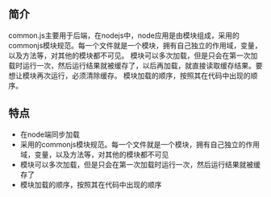 ## 简介
common.js主要用于后端，在nodejs中，node应用是由模块组成，采用的commonjs模块规范。每一个文件就是一个模块，拥有自己独立的作用域，变量，以及方法等，对其他的模块都不可见。
模块可以多次加载，但是只会在第一次加载时运行一次，然后运行结果就被缓存了，以后再加载，就直接读取缓存结果。要想让模块再次运行，必须清除缓存。
模块加载的顺序，按照其在代码中出现的顺序。

## 特点
- 在node端同步加载
- 采用的commonjs模块规范。每一个文件就是一个模块，拥有自己独立的作用域，变量，以及方法等，对其他的模块都不可见
- 模块可以多次加载，但是只会在第一次加载时运行一次，然后运行结果就被缓存了
- 模块加载的顺序，按照其在代码中出现的顺序